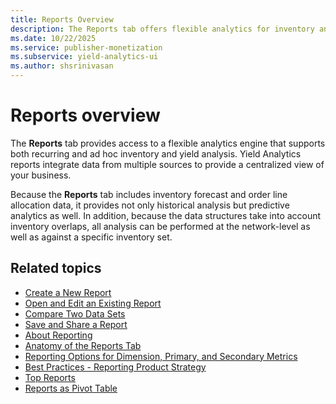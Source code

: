 ```yaml
---
title: Reports Overview
description: The Reports tab offers flexible analytics for inventory and yield analysis, integrating data from multiple sources for a centralized view.
ms.date: 10/22/2025
ms.service: publisher-monetization
ms.subservice: yield-analytics-ui
ms.author: shsrinivasan
---
```


# Reports overview

The **Reports** tab provides access to a flexible analytics engine that supports both recurring and ad hoc inventory and yield analysis. Yield Analytics reports integrate data from multiple sources to provide a centralized view of your business.

Because the **Reports** tab includes inventory forecast and order line allocation data, it provides not only historical analysis but predictive analytics as well. In addition, because the data structures take into account inventory overlaps, all analysis can be performed at the network-level as well as against a specific inventory set.

## Related topics

- [Create a New Report](./create-a-new-report.md)
- [Open and Edit an Existing Report](./open-and-edit-an-existing-report.md)
- [Compare Two Data Sets](./compare-two-data-sets.md)
- [Save and Share a Report](./save-and-share-a-report.md)
- [About Reporting](./about-reporting.md)
- [Anatomy of the Reports Tab](./anatomy-of-the-reports-tab.md)
- [Reporting Options for Dimension, Primary, and Secondary Metrics](./reporting-options-for-dimension-primary-and-secondary-metrics.md)
- [Best Practices - Reporting Product Strategy](./best-practices-reporting-product-strategy.md)
- [Top Reports](./top-reports.md)
- [Reports as Pivot Table](./reports-as-pivot-table.md)
